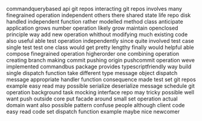 commandquerybased api git repos interacting git repos involves many finegrained operation independent others there shared state life repo disk handled independent function rather modelled method class anticipate application grows number operation likely grow maintain openclosed principle way add new operation whithout modifying much existing code also useful able test operation independently since quite involved test case single test test one class would get pretty lengthy finally would helpful able compose finegrained operation higherorder one combining operation creating branch making commit pushing origin pushcommit operation weve implemented commandbus package provides typescriptfriendly way build single dispatch function take different type message object dispatch message appropriate handler function consequence made test set git repos example easy read may possible serialize deserialize message schedule git operation background task mocking interface repo may tricky possible well want push outside core put facade around small set operation actual domain want also possible pattern confuse people although client code easy read code set dispatch function example maybe nice newcomer
